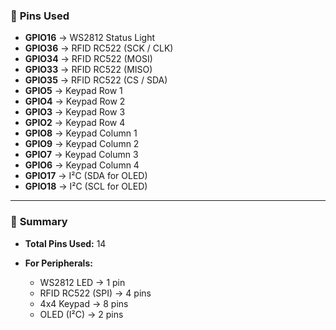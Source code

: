 
### 🔌 **Pins Used**

* **GPIO16** → WS2812 Status Light
* **GPIO36** → RFID RC522 (SCK / CLK)
* **GPIO34** → RFID RC522 (MOSI)
* **GPIO33** → RFID RC522 (MISO)
* **GPIO35** → RFID RC522 (CS / SDA)
* **GPIO5** → Keypad Row 1
* **GPIO4** → Keypad Row 2
* **GPIO3** → Keypad Row 3
* **GPIO2** → Keypad Row 4
* **GPIO8** → Keypad Column 1
* **GPIO9** → Keypad Column 2
* **GPIO7** → Keypad Column 3
* **GPIO6** → Keypad Column 4
* **GPIO17** → I²C (SDA for OLED)
* **GPIO18** → I²C (SCL for OLED)

---

### 📌 **Summary**

* **Total Pins Used:** 14
* **For Peripherals:**

  * WS2812 LED → 1 pin
  * RFID RC522 (SPI) → 4 pins
  * 4x4 Keypad → 8 pins
  * OLED (I²C) → 2 pins

